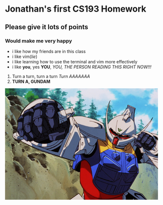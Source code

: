 


# Jonathan's first CS193 Homework
## Please give it lots of points
### Would make me very happy

- i like how my friends are in this class
- i like vim(_lie_)
- i like learning how to use the terminal and vim more effectively
- i like **you**, yes **YOU**, _YOU, THE PERSON READING THIS RIGHT NOW!!!_ 

1. Turn a turn, turn a turn _Turn AAAAAAA_
2. **TURN A, GUNDAM**

![the turn a](/images/turna.png)



